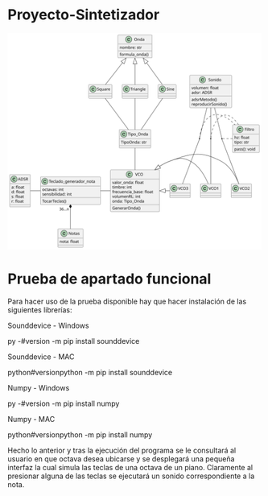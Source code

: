 # Proyecto-Sintetizador
![SynthUML](TL9DZzCm4BtFhx3sr28IYKRYK75O188BK6bRSOsciRjOSZnbxFH0uB_ZZwPnO7jftvjvpvuypwFpo7xe3NG6dHFVF-n6kA0XRibAt8gJ8VJWTNzajHNQUZYnwWPbEutj4PsQ91SoGw_iqvUiokw3FbEx2n0-AwiOEUBL6lv0lcyMZ13XBhcSvrcHcvRI0Abr8ku7WotzSzOdRJpJ23z-pM.svg)

# Prueba de apartado funcional

Para hacer uso de la prueba disponible hay que hacer instalación de las siguientes librerías:

Sounddevice - Windows

py -#version   -m pip install sounddevice

Sounddevice - MAC

python#versionpython  -m pip install sounddevice

Numpy - Windows

py -#version   -m pip install numpy

Numpy - MAC

python#versionpython  -m pip install numpy

Hecho lo anterior y tras la ejecución del programa se le consultará al usuario en que octava desea ubicarse y se desplegará una pequeña interfaz la cual simula las teclas de una octava de un piano. 
Claramente al presionar alguna de las teclas se ejecutará un sonido correspondiente a la nota.
